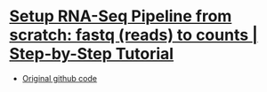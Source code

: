 # [Setup RNA-Seq Pipeline from scratch: fastq (reads) to counts | Step-by-Step Tutorial](https://www.youtube.com/watch?v=lG11JjovJHE&t=1208s)
- [Original github code](https://github.com/kpatel427/YouTubeTutorials/blob/main/RNASeqpipeline.sh)